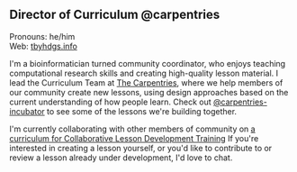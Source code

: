 ## Director of Curriculum @carpentries

Pronouns: he/him  
Web: [tbyhdgs.info](https://tbyhdgs.info)  

I'm a bioinformatician turned community coordinator, 
who enjoys teaching computational research skills and
creating high-quality lesson material.
I lead the Curriculum Team at [The Carpentries](https://carpentries.org),
where we help members of our community create new lessons,
using design approaches based on the current understanding of how people learn.
Check out [@carpentries-incubator](https://github.com/carpentries-incubator) to see some of the lessons we're building together.

I'm currently collaborating with other members of community on 
[a curriculum for Collaborative Lesson Development Training](https://carpentries.github.io/lesson-development-training/)
If you're interested in creating a lesson yourself,
or you'd like to contribute to or review a lesson already under development,
I'd love to chat. 
